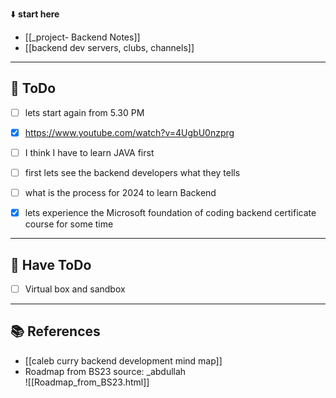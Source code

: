 ⬇️ **start here**

- [[_project- Backend Notes]]
- [[backend dev servers, clubs, channels]]

---

## 🔕 ToDo

 - [ ] lets start again from 5.30 PM
 - [x] https://www.youtube.com/watch?v=4UgbU0nzprg
 - [ ] I think I have to learn JAVA first
 - [ ] first lets see the backend developers what they tells
 - [ ] what is the process for 2024 to learn Backend
 - [x] lets experience the Microsoft foundation of coding backend certificate course for some time


---

## 🔕 Have ToDo

- [ ]  Virtual box and sandbox

---




## 📚 References

- [[caleb curry backend development mind map]]
- Roadmap from BS23 source: _abdullah  
  ![[Roadmap_from_BS23.html]]  
